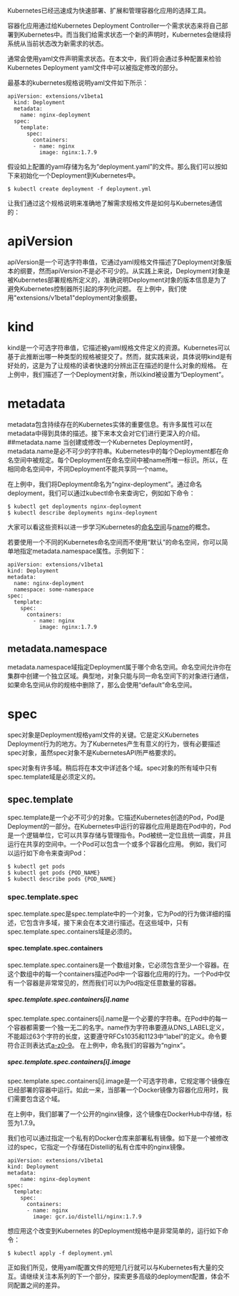 Kubernetes已经迅速成为快速部署、扩展和管理容器化应用的选择工具。

容器化应用通过给Kubernetes Deployment Controller一个需求状态来将自己部署到Kubernetes中。而当我们给需求状态一个新的声明时，Kubernetes会继续将系统从当前状态改为新需求的状态。

通常会使用yaml文件声明需求状态。在本文中，我们将会通过多种配置来检验Kubernetes Deployment yaml文件中可以被指定修改的部分。

最基本的kubernetes规格说明yaml文件如下所示：

```
apiVersion: extensions/v1beta1
  kind: Deployment
  metadata:
    name: nginx-deployment
  spec:
    template:
      spec:
        containers:
        - name: nginx
          image: nginx:1.7.9
```

假设如上配置的yaml存储为名为“deployment.yaml”的文件。那么我们可以按如下来初始化一个Deployment到Kubernetes中。

```
$ kubectl create deployment -f deployment.yml
```

让我们通过这个规格说明来准确地了解需求规格文件是如何与Kubernetes通信的：

# apiVersion
apiVersion是一个可选字符串值，它通过yaml规格文件描述了Deployment对象版本的纲要，然而apiVersion不是必不可少的。从实践上来说，Deployment对象是被Kubernetes部署规格所定义的，准确说明Deployment对象的版本信息是为了避免Kubernetes控制器所引起的序列化问题。
在上例中，我们使用"extensions/v1beta1"deployment对象纲要。

# kind
kind是一个可选字符串值，它描述被yaml规格文件定义的资源。Kubernetes可以基于此推断出哪一种类型的规格被提交了。然而，就实践来说，具体说明kind是有好处的，这是为了让规格的读者快速的分辨出正在描述的是什么对象的规格。
在上例中，我们描述了一个Deployment对象，所以kind被设置为“Deployment”。

# metadata
metadata包含持续存在的Kubernetes实体的重要信息。有许多属性可以在metadata中得到具体的描述。接下来本文会对它们进行更深入的介绍。
##metadata.name
当创建或修改一个Kubernetes Deployment时，metadata.name是必不可少的字符串。Kubernetes中的每个Deployment都在命名空间中被规定。每个Deployment在命名空间中被name所唯一标识。所以，在相同命名空间中，不同Deployment不能共享同一个name。

在上例中，我们将Deployment命名为“nginx-deployment”。通过命名deployment，我们可以通过kubectl命令来查询它，例如如下命令：
```
$ kubectl get deployments nginx-deployment
$ kubectl describe deployments nginx-deployment
```
大家可以看这些资料以进一步学习Kubernetes的[命名空间][1]与[name][2]的概念。

若要使用一个不同的Kubernetes命名空间而不使用“默认”的命名空间，你可以简单地指定metadata.namespace属性。示例如下：
```
apiVersion: extensions/v1beta1
kind: Deployment
metadata:
  name: nginx-deployment
  namespace: some-namespace
spec:
  template:
    spec:
      containers:
        - name: nginx
          image: nginx:1.7.9
```
## metadata.namespace
metadata.namespace域指定Deployment属于哪个命名空间。命名空间允许你在集群中创建一个独立区域。典型地，对象只能与同一命名空间下的对象进行通信，如果命名空间从你的规格中删除了，那么会使用“default”命名空间。
# spec
spec对象是Deployment规格yaml文件的关键。它是定义Kubernetes Deployment行为的地方。为了Kubernetes产生有意义的行为，很有必要描述spec对象，虽然spec对象不是KubernetesAPI所严格要求的。

spec对象有许多域。稍后将在本文中详述各个域。spec对象的所有域中只有spec.template域是必须定义的。
## spec.template
spec.template是一个必不可少的对象。它描述Kubernetes创造的Pod，Pod是Deployment的一部分。在Kubernetes中运行的容器化应用是跑在Pod中的，Pod是一个逻辑单位，它可以共享存储与管理指令。Pod被统一定位且统一调度，并且运行在共享的空间中。一个Pod可以包含一个或多个容器化应用。
例如，我们可以运行如下命令来查询Pod：
```
$ kubectl get pods
$ kubectl get pods {POD_NAME}
$ kubectl describe pods {POD_NAME}
```
### spec.template.spec
spec.template.spec是spec.template中的一个对象，它为Pod的行为做详细的描述，它包含许多域，接下来会在本文进行描述。在这些域中，只有spec.template.spec.containers域是必须的。
#### spec.template.spec.containers
spec.template.spec.containers是一个数组对象，它必须包含至少一个容器。在这个数组中的每一个containers描述Pod中一个容器化应用的行为。一个Pod中仅有一个容器是非常常见的，然而我们可以为Pod指定任意数量的容器。
##### spec.template.spec.containers[i].name
spec.template.spec.containers[i].name是一个必要的字符串。在Pod中的每一个容器都需要一个独一无二的名字。name作为字符串要遵从DNS_LABEL定义，不能超过63个字符的长度，这要遵守RFCs1035和1123中“label”的定义。命令要符合正则表达式[a-z0–9]([-a-z0–9]*[a-z0–9])。
在上例中，命名我们的容器为“nginx”。
##### spec.template.spec.containers[i].image
spec.template.spec.containers[i].image是一个可选字符串，它规定哪个镜像在已经部署的容器中运行。如此一来，当部署一个Docker镜像为容器化应用时，我们需要包含这个域。

在上例中，我们部署了一个公开的nginx镜像，这个镜像在DockerHub中存储，标签为1.7.9。

我们也可以通过指定一个私有的Docker仓库来部署私有镜像。如下是一个被修改过的spec，它指定一个存储在Distelli的私有仓库中的nginx镜像。
```
apiVersion: extensions/v1beta1
kind: Deployment
metadata:
    name: nginx-deployment
spec:
  template:
    spec:
      containers:
      - name: nginx
        image: gcr.io/distelli/nginx:1.7.9
```
想应用这个改变到Kubernetes 的Deployment规格中是非常简单的，运行如下命令：
```
$ kubectl apply -f deployment.yml
```
正如我们所见，使用yaml配置文件的短短几行就可以与Kubernetes有大量的交互。请继续关注本系列的下一个部分，探索更多高级的deployment配置，体会不同配置之间的差异。


  [1]: https://kubernetes.io/docs/concepts/overview/working-with-objects/namespaces/
  [2]: https://kubernetes.io/docs/concepts/overview/working-with-objects/names/
